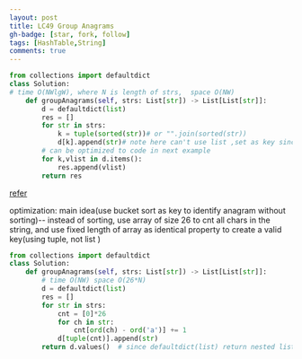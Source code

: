 ```yaml
---
layout: post
title: LC49 Group Anagrams
gh-badge: [star, fork, follow]
tags: [HashTable,String]
comments: true
---
```


```python
from collections import defaultdict
class Solution:
# time O(NWlgW), where N is length of strs,  space O(NW)
    def groupAnagrams(self, strs: List[str]) -> List[List[str]]:
        d = defaultdict(list)
        res = []
        for str in strs:
            k = tuple(sorted(str))# or "".join(sorted(str))
            d[k].append(str)# note here can't use list ,set as key since they are mutable; instead, we can use tuple() and frozenset() to convert them into valid key since they are immutable
        # can be optimized to code in next example 
        for k,vlist in d.items():
            res.append(vlist)
        return res 
```
[refer](https://stackoverflow.com/questions/7027199/hashing-arrays-in-python#)

optimization: main idea(use bucket sort as key to identify anagram without sorting)-- instead of sorting, use array of size 26 to cnt all chars in the string, and use fixed length of array as identical property to create a valid key(using tuple, not list )
```python
from collections import defaultdict
class Solution:
    def groupAnagrams(self, strs: List[str]) -> List[List[str]]:
        # time O(NW) space O(26*N)
        d = defaultdict(list)
        res = []
        for str in strs:
            cnt = [0]*26
            for ch in str:
                cnt[ord(ch) - ord('a')] += 1
            d[tuple(cnt)].append(str)
        return d.values()  # since defaultdict(list) return nested list 
```